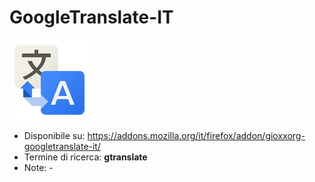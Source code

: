 # GoogleTranslate-IT

![](https://raw.githubusercontent.com/gioxx/fxaddons/master/gtranslate-it/icon-128.png)

- Disponibile su: https://addons.mozilla.org/it/firefox/addon/gioxxorg-googletranslate-it/
- Termine di ricerca: **gtranslate**
- Note: -
